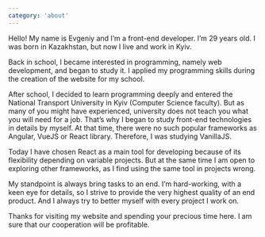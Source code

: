```yaml
---
category: 'about'
---
```


Hello! My name is Evgeniy and I’m a front-end developer. I’m 29 years old. I was born in Kazakhstan, but now I live and work in Kyiv.

Back in school, I became interested in programming, namely web development, and began to study it. I applied my programming skills during the creation of the website for my school.

After school, I decided to learn programming deeply and entered the National Transport University in Kyiv (Computer Science faculty). But as many of you might have experienced, university does not teach you what you will need for a job. That’s why I began to study front-end technologies in details by myself. At that time, there were no such popular frameworks as Angular, VueJS or React library. Therefore, I was studying VanillaJS.

Today I have chosen React as a main tool for developing because of its flexibility depending on variable projects. But at the same time I am open to exploring other frameworks, as I find using the same tool in projects wrong.

My standpoint is always bring tasks to an end. I’m hard-working, with a keen eye for details, so I strive to provide the very highest quality of an end product. And I always try to better myself with every project I work on.

Thanks for visiting my website and spending your precious time here. I am sure that our cooperation will be profitable.
